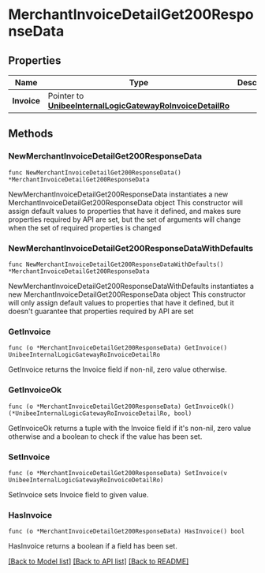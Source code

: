 # MerchantInvoiceDetailGet200ResponseData

## Properties

Name | Type | Description | Notes
------------ | ------------- | ------------- | -------------
**Invoice** | Pointer to [**UnibeeInternalLogicGatewayRoInvoiceDetailRo**](UnibeeInternalLogicGatewayRoInvoiceDetailRo.md) |  | [optional] 

## Methods

### NewMerchantInvoiceDetailGet200ResponseData

`func NewMerchantInvoiceDetailGet200ResponseData() *MerchantInvoiceDetailGet200ResponseData`

NewMerchantInvoiceDetailGet200ResponseData instantiates a new MerchantInvoiceDetailGet200ResponseData object
This constructor will assign default values to properties that have it defined,
and makes sure properties required by API are set, but the set of arguments
will change when the set of required properties is changed

### NewMerchantInvoiceDetailGet200ResponseDataWithDefaults

`func NewMerchantInvoiceDetailGet200ResponseDataWithDefaults() *MerchantInvoiceDetailGet200ResponseData`

NewMerchantInvoiceDetailGet200ResponseDataWithDefaults instantiates a new MerchantInvoiceDetailGet200ResponseData object
This constructor will only assign default values to properties that have it defined,
but it doesn't guarantee that properties required by API are set

### GetInvoice

`func (o *MerchantInvoiceDetailGet200ResponseData) GetInvoice() UnibeeInternalLogicGatewayRoInvoiceDetailRo`

GetInvoice returns the Invoice field if non-nil, zero value otherwise.

### GetInvoiceOk

`func (o *MerchantInvoiceDetailGet200ResponseData) GetInvoiceOk() (*UnibeeInternalLogicGatewayRoInvoiceDetailRo, bool)`

GetInvoiceOk returns a tuple with the Invoice field if it's non-nil, zero value otherwise
and a boolean to check if the value has been set.

### SetInvoice

`func (o *MerchantInvoiceDetailGet200ResponseData) SetInvoice(v UnibeeInternalLogicGatewayRoInvoiceDetailRo)`

SetInvoice sets Invoice field to given value.

### HasInvoice

`func (o *MerchantInvoiceDetailGet200ResponseData) HasInvoice() bool`

HasInvoice returns a boolean if a field has been set.


[[Back to Model list]](../README.md#documentation-for-models) [[Back to API list]](../README.md#documentation-for-api-endpoints) [[Back to README]](../README.md)


